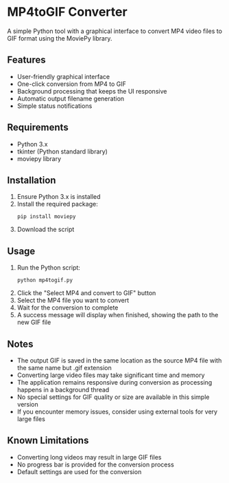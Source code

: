 # MP4toGIF Converter

A simple Python tool with a graphical interface to convert MP4 video files to GIF format using the MoviePy library.

## Features

- User-friendly graphical interface
- One-click conversion from MP4 to GIF
- Background processing that keeps the UI responsive
- Automatic output filename generation
- Simple status notifications

## Requirements

- Python 3.x
- tkinter (Python standard library)
- moviepy library

## Installation

1. Ensure Python 3.x is installed
2. Install the required package:
   ```
   pip install moviepy
   ```
3. Download the script

## Usage

1. Run the Python script:
   ```
   python mp4togif.py
   ```
2. Click the "Select MP4 and convert to GIF" button
3. Select the MP4 file you want to convert
4. Wait for the conversion to complete
5. A success message will display when finished, showing the path to the new GIF file

## Notes

- The output GIF is saved in the same location as the source MP4 file with the same name but .gif extension
- Converting large video files may take significant time and memory
- The application remains responsive during conversion as processing happens in a background thread
- No special settings for GIF quality or size are available in this simple version
- If you encounter memory issues, consider using external tools for very large files

## Known Limitations

- Converting long videos may result in large GIF files
- No progress bar is provided for the conversion process
- Default settings are used for the conversion
